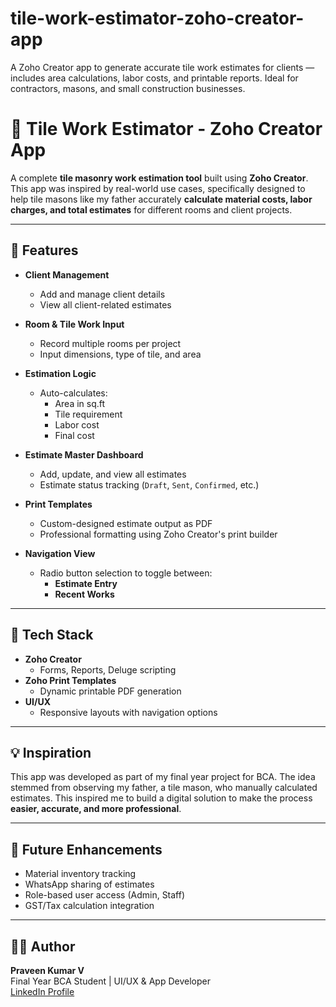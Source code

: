 # tile-work-estimator-zoho-creator-app
A Zoho Creator app to generate accurate tile work estimates for clients — includes area calculations, labor costs, and printable reports. Ideal for contractors, masons, and small construction businesses.

# 🧱 Tile Work Estimator - Zoho Creator App

A complete **tile masonry work estimation tool** built using **Zoho Creator**. This app was inspired by real-world use cases, specifically designed to help tile masons like my father accurately **calculate material costs, labor charges, and total estimates** for different rooms and client projects.

---

## 🚀 Features

- **Client Management**
  - Add and manage client details
  - View all client-related estimates

- **Room & Tile Work Input**
  - Record multiple rooms per project
  - Input dimensions, type of tile, and area

- **Estimation Logic**
  - Auto-calculates:
    - Area in sq.ft
    - Tile requirement
    - Labor cost
    - Final cost

- **Estimate Master Dashboard**
  - Add, update, and view all estimates
  - Estimate status tracking (`Draft`, `Sent`, `Confirmed`, etc.)

- **Print Templates**
  - Custom-designed estimate output as PDF
  - Professional formatting using Zoho Creator's print builder

- **Navigation View**
  - Radio button selection to toggle between:
    - **Estimate Entry**
    - **Recent Works**

---

## 🔧 Tech Stack

- **Zoho Creator**
  - Forms, Reports, Deluge scripting
- **Zoho Print Templates**
  - Dynamic printable PDF generation
- **UI/UX**
  - Responsive layouts with navigation options


---

## 💡 Inspiration

This app was developed as part of my final year project for BCA. The idea stemmed from observing my father, a tile mason, who manually calculated estimates. This inspired me to build a digital solution to make the process **easier, accurate, and more professional**.

---

## 📌 Future Enhancements

- Material inventory tracking
- WhatsApp sharing of estimates
- Role-based user access (Admin, Staff)
- GST/Tax calculation integration

---

## 🧑‍💻 Author

**Praveen Kumar V**  
Final Year BCA Student | UI/UX & App Developer  
[LinkedIn Profile](https://www.linkedin.com/in/praveen-kumar-v2a1a255/)  

